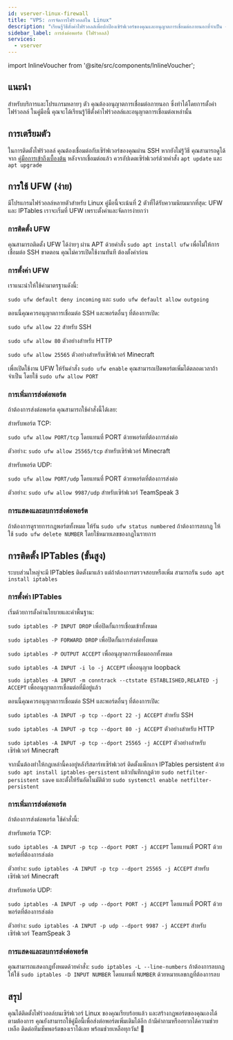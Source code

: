 ```yaml
---
id: vserver-linux-firewall
title: "VPS: การจัดการไฟร์วอลล์ใน Linux"
description: "เรียนรู้วิธีตั้งค่าไฟร์วอลล์เพื่อปกป้องเซิร์ฟเวอร์ของคุณและอนุญาตการเชื่อมต่อภายนอกที่จำเป็น → เรียนรู้เพิ่มเติมตอนนี้"
sidebar_label: การส่งต่อพอร์ต (ไฟร์วอลล์)
services:
  - vserver
---
```


import InlineVoucher from '@site/src/components/InlineVoucher';

## แนะนำ

สำหรับบริการและโปรแกรมหลายๆ ตัว คุณต้องอนุญาตการเชื่อมต่อภายนอก ซึ่งทำได้โดยการตั้งค่าไฟร์วอลล์
ในคู่มือนี้ คุณจะได้เรียนรู้วิธีตั้งค่าไฟร์วอลล์และอนุญาตการเชื่อมต่อเหล่านั้น

<InlineVoucher />

## การเตรียมตัว

ในการติดตั้งไฟร์วอลล์ คุณต้องเชื่อมต่อกับเซิร์ฟเวอร์ของคุณผ่าน SSH หากยังไม่รู้วิธี คุณสามารถดูได้จาก [คู่มือการเข้าถึงเบื้องต้น](vserver-linux-ssh.md)
หลังจากเชื่อมต่อแล้ว ควรอัปเดตเซิร์ฟเวอร์ด้วยคำสั่ง `apt update` และ `apt upgrade`

## การใช้ UFW (ง่าย)

มีโปรแกรมไฟร์วอลล์หลายตัวสำหรับ Linux คู่มือนี้จะเน้นที่ 2 ตัวที่ได้รับความนิยมมากที่สุด: UFW และ IPTables
เราจะเริ่มที่ UFW เพราะตั้งค่าและจัดการง่ายกว่า

### การติดตั้ง UFW

คุณสามารถติดตั้ง UFW ได้ง่ายๆ ผ่าน APT ด้วยคำสั่ง `sudo apt install ufw`
เพื่อไม่ให้การเชื่อมต่อ SSH ขาดตอน คุณไม่ควรเปิดใช้งานทันที ต้องตั้งค่าก่อน

### การตั้งค่า UFW

เราแนะนำให้ใช้ค่ามาตรฐานดังนี้:

`sudo ufw default deny incoming`
และ
`sudo ufw default allow outgoing`

ตอนนี้คุณควรอนุญาตการเชื่อมต่อ SSH และพอร์ตอื่นๆ ที่ต้องการเปิด:

`sudo ufw allow 22` สำหรับ SSH

`sudo ufw allow 80` ตัวอย่างสำหรับ HTTP

`sudo ufw allow 25565` ตัวอย่างสำหรับเซิร์ฟเวอร์ Minecraft


เพื่อเปิดใช้งาน UFW ให้รันคำสั่ง `sudo ufw enable` คุณสามารถเปิดพอร์ตเพิ่มได้ตลอดเวลาถ้าจำเป็น โดยใช้ `sudo ufw allow PORT`


### การเพิ่มการส่งต่อพอร์ต

ถ้าต้องการส่งต่อพอร์ต คุณสามารถใช้คำสั่งนี้ได้เลย:

สำหรับพอร์ต TCP:

`sudo ufw allow PORT/tcp` โดยแทนที่ PORT ด้วยพอร์ตที่ต้องการส่งต่อ

ตัวอย่าง: `sudo ufw allow 25565/tcp` สำหรับเซิร์ฟเวอร์ Minecraft

สำหรับพอร์ต UDP:

`sudo ufw allow PORT/udp` โดยแทนที่ PORT ด้วยพอร์ตที่ต้องการส่งต่อ

ตัวอย่าง: `sudo ufw allow 9987/udp` สำหรับเซิร์ฟเวอร์ TeamSpeak 3

### การแสดงและลบการส่งต่อพอร์ต

ถ้าต้องการดูรายการกฎพอร์ตทั้งหมด ให้รัน `sudo ufw status numbered` ถ้าต้องการลบกฎ ให้ใช้ `sudo ufw delete NUMBER` โดยใช้หมายเลขของกฎในรายการ

## การติดตั้ง IPTables (ขั้นสูง)

ระบบส่วนใหญ่จะมี IPTables ติดตั้งมาแล้ว แต่ถ้าต้องการตรวจสอบหรือเพิ่ม สามารถรัน `sudo apt install iptables`

### การตั้งค่า IPTables

เริ่มด้วยการตั้งค่านโยบายและค่าพื้นฐาน:

`sudo iptables -P INPUT DROP` เพื่อปิดกั้นการเชื่อมเข้าทั้งหมด

`sudo iptables -P FORWARD DROP` เพื่อปิดกั้นการส่งต่อทั้งหมด

`sudo iptables -P OUTPUT ACCEPT` เพื่ออนุญาตการเชื่อมออกทั้งหมด

`sudo iptables -A INPUT -i lo -j ACCEPT` เพื่ออนุญาต loopback

`sudo iptables -A INPUT -m conntrack --ctstate ESTABLISHED,RELATED -j ACCEPT` เพื่ออนุญาตการเชื่อมต่อที่มีอยู่แล้ว

ตอนนี้คุณควรอนุญาตการเชื่อมต่อ SSH และพอร์ตอื่นๆ ที่ต้องการเปิด:

`sudo iptables -A INPUT -p tcp --dport 22 -j ACCEPT` สำหรับ SSH

`sudo iptables -A INPUT -p tcp --dport 80 -j ACCEPT` ตัวอย่างสำหรับ HTTP

`sudo iptables -A INPUT -p tcp --dport 25565 -j ACCEPT` ตัวอย่างสำหรับเซิร์ฟเวอร์ Minecraft

จากนั้นต้องทำให้กฎเหล่านี้คงอยู่หลังรีสตาร์ทเซิร์ฟเวอร์ ติดตั้งแพ็กเกจ IPTables persistent ด้วย `sudo apt install iptables-persistent` แล้วบันทึกกฎด้วย `sudo netfilter-persistent save` และตั้งให้รันอัตโนมัติด้วย `sudo systemctl enable netfilter-persistent`

### การเพิ่มการส่งต่อพอร์ต

ถ้าต้องการส่งต่อพอร์ต ใช้คำสั่งนี้:

สำหรับพอร์ต TCP:

`sudo iptables -A INPUT -p tcp --dport PORT -j ACCEPT` โดยแทนที่ PORT ด้วยพอร์ตที่ต้องการส่งต่อ

ตัวอย่าง: `sudo iptables -A INPUT -p tcp --dport 25565 -j ACCEPT` สำหรับเซิร์ฟเวอร์ Minecraft

สำหรับพอร์ต UDP:

`sudo iptables -A INPUT -p udp --dport PORT -j ACCEPT` โดยแทนที่ PORT ด้วยพอร์ตที่ต้องการส่งต่อ

ตัวอย่าง: `sudo iptables -A INPUT -p udp --dport 9987 -j ACCEPT` สำหรับเซิร์ฟเวอร์ TeamSpeak 3


### การแสดงและลบการส่งต่อพอร์ต

คุณสามารถแสดงกฎทั้งหมดด้วยคำสั่ง: `sudo iptables -L --line-numbers` ถ้าต้องการลบกฎ ให้ใช้ `sudo iptables -D INPUT NUMBER` โดยแทนที่ `NUMBER` ด้วยหมายเลขกฎที่ต้องการลบ

## สรุป

คุณได้ติดตั้งไฟร์วอลล์บนเซิร์ฟเวอร์ Linux ของคุณเรียบร้อยแล้ว และสร้างกฎพอร์ตของคุณเองได้ตามต้องการ คุณยังสามารถใช้คู่มือนี้เพื่อส่งต่อพอร์ตเพิ่มเติมได้อีก
ถ้ามีคำถามหรืออยากได้ความช่วยเหลือ ติดต่อทีมซัพพอร์ตของเราได้เลย พร้อมช่วยเหลือทุกวัน! 🙂

<InlineVoucher />